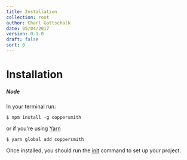 ```yaml
---
title: Installation
collection: root
author: Charl Gottschalk
date: 05/04/2017
version: 0.1.0
draft: false
sort: 0
---
```


# Installation

##### Node

In your terminal run:

```
$ npm install -g coppersmith
```

or if you're using [Yarn](https://yarnpkg.com/)

```
$ yarn global add coppersmith
```

Once installed, you should run the [init](/coppersmith/docs/commands/#init) command to set up your project.
